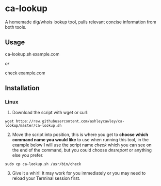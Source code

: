 # ca-lookup
A homemade dig/whois lookup tool, pulls relevant concise information from both tools.

## Usage
ca-lookup.sh example.com

*or*

check example.com

## Installation

### Linux
1) Download the script with wget or curl:

```wget https://raw.githubusercontent.com/ashleycawley/ca-lookup/master/ca-lookup.sh```

2) Move the script into position, this is where you get to **choose which command name you would like** to use when running this tool, in the example below I will use the script name *check* which you can see on the end of the command, but you could choose *dnsreport* or anything else you prefer.

```sudo cp ca-lookup.sh /usr/bin/check```

3) Give it a whirl! It may work for you immediately or you may need to reload your Terminal session first.
